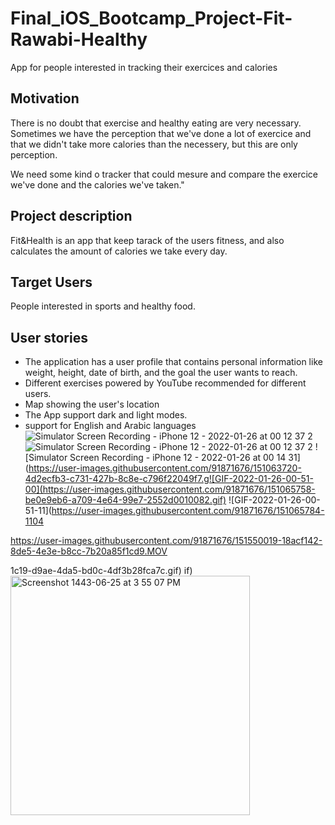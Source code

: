 # Final_iOS_Bootcamp_Project-Fit-Rawabi-Healthy
App for people interested in tracking their exercices and calories

## Motivation
There is no doubt that exercise and healthy eating are very necessary. Sometimes we have the perception that we've done a lot of exercice and that we didn't take more calories than the necessery, but this are only perception. 

We need some kind o tracker that could mesure and compare the exercice we've done and the calories we've taken."


## Project description
Fit&Health is an app that keep tarack of the users fitness, and also calculates the amount of calories we take every day.


## Target Users
People interested in sports and healthy food.


## User stories
   - The application has a user profile that contains personal information like weight, height, date of birth, and the goal the user wants to reach.
   - Different exercises powered by YouTube recommended for different users.
   - Map showing the user's location
   - The App support dark and light modes.
   - support for English and Arabic languages
![Simulator Screen Recording - iPhone 12 - 2022-01-26 at 00 12 37 2](https://user-images.githubusercontent.com/91871676/151062838-dff59561-a183-4f24-8263-60bebcaf13d7.gif)
![Simulator Screen Recording - iPhone 12 - 2022-01-26 at 00 12 37 2](https://user-images.githubusercontent.com/91871676/151063315-4475247b-3664-448b-8543-a0b1d1fe3a41.gif)
![Simulator Screen Recording - iPhone 12 - 2022-01-26 at 00 14 31](https://user-images.githubusercontent.com/91871676/151063720-4d2ecfb3-c731-427b-8c8e-c796f22049f7.g![GIF-2022-01-26-00-51-00](https://user-images.githubusercontent.com/91871676/151065758-be0e9eb6-a709-4e64-99e7-2552d0010082.gif)
![GIF-2022-01-26-00-51-11](https://user-images.githubusercontent.com/91871676/151065784-1104

https://user-images.githubusercontent.com/91871676/151550019-18acf142-8de5-4e3e-b8cc-7b20a85f1cd9.MOV

1c19-d9ae-4da5-bd0c-4df3b28fca7c.gif)
if)<img width="383" alt="Screenshot 1443-06-25 at 3 55 07 PM" src="https://user-images.githubusercontent.com/91871676/151550670-b6b6030d-d4e4-4c1b-be7f-9ff66f6917fc.png">




